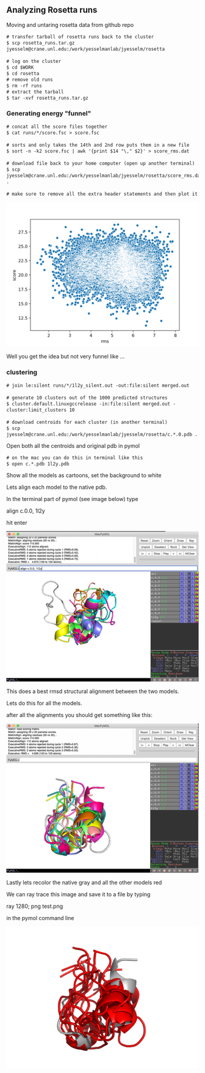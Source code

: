 ## Analyzing Rosetta runs 

Moving and untaring rosetta data from github repo

```shell
# transfer tarball of rosetta runs back to the cluster
$ scp rosetta_runs.tar.gz jyesselm@crane.unl.edu:/work/yesselmanlab/jyesselm/rosetta

# log on the cluster
$ cd $WORK
$ cd rosetta 
# remove old runs
$ rm -rf runs
# extract the tarball
$ tar -xvf rosetta_runs.tar.gz

```



### Generating energy "funnel" 

```shell
# concat all the score files together 
$ cat runs/*/score.fsc > score.fsc 

# sorts and only takes the 14th and 2nd row puts them in a new file 
$ sort -n -k2 score.fsc | awk '{print $14 "\," $2}' > score_rms.dat

# download file back to your home computer (open up another terminal)
$ scp jyesselm@crane.unl.edu:/work/yesselmanlab/jyesselm/rosetta/score_rms.dat .

# make sure to remove all the extra header statements and then plot it

```

![](imgs/01.png)

Well you get the idea but not very funnel like ...



### clustering

```shell
# join le:silent runs/*/1l2y_silent.out -out:file:silent merged.out

# generate 10 clusters out of the 1000 predicted structures
$ cluster.default.linuxgccrelease -in:file:silent merged.out -cluster:limit_clusters 10

# download centroids for each cluster (in another terminal)
$ scp jyesselm@crane.unl.edu:/work/yesselmanlab/jyesselm/rosetta/c.*.0.pdb .

```

Open both all the centroids and original pdb in pymol

```shell
# on the mac you can do this in terminal like this
$ open c.*.pdb 1l2y.pdb  
```

Show all the models as cartoons, set the background to white

Lets align each model to the native pdb.

In the terminal part of pymol (see image below) type

align c.0.0, 1l2y

hit enter

![](imgs/02.jpg)

This does a best rmsd structural alignment between the two models. 

Lets do this for all the models.

after all the alignments you should get something like this:

![](imgs/03.jpg)

Lastly lets recolor the native gray and all the other models red 

We can ray trace this image and save it to a file by typing 

ray 1280; png test.png 

in the pymol command line

![](imgs/04.png)






